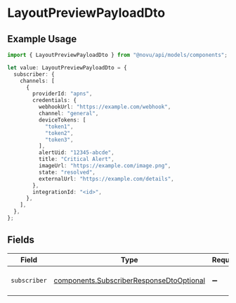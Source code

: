 # LayoutPreviewPayloadDto

## Example Usage

```typescript
import { LayoutPreviewPayloadDto } from "@novu/api/models/components";

let value: LayoutPreviewPayloadDto = {
  subscriber: {
    channels: [
      {
        providerId: "apns",
        credentials: {
          webhookUrl: "https://example.com/webhook",
          channel: "general",
          deviceTokens: [
            "token1",
            "token2",
            "token3",
          ],
          alertUid: "12345-abcde",
          title: "Critical Alert",
          imageUrl: "https://example.com/image.png",
          state: "resolved",
          externalUrl: "https://example.com/details",
        },
        integrationId: "<id>",
      },
    ],
  },
};
```

## Fields

| Field                                                                                                | Type                                                                                                 | Required                                                                                             | Description                                                                                          |
| ---------------------------------------------------------------------------------------------------- | ---------------------------------------------------------------------------------------------------- | ---------------------------------------------------------------------------------------------------- | ---------------------------------------------------------------------------------------------------- |
| `subscriber`                                                                                         | [components.SubscriberResponseDtoOptional](../../models/components/subscriberresponsedtooptional.md) | :heavy_minus_sign:                                                                                   | Partial subscriber information                                                                       |